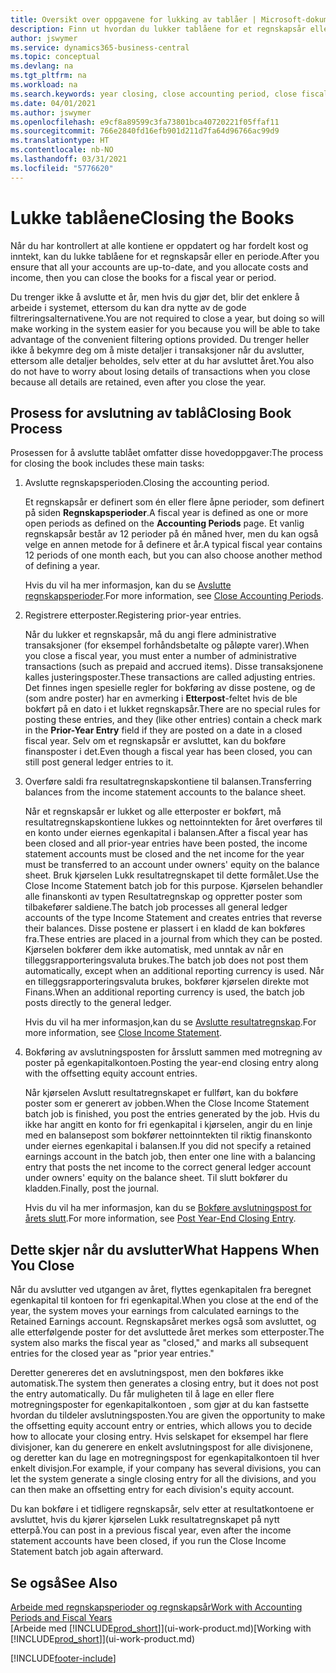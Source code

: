 ```yaml
---
title: Oversikt over oppgavene for lukking av tablåer | Microsoft-dokumentasjon
description: Finn ut hvordan du lukker tablåene for et regnskapsår eller en regnskapsperiode, og hva som skjer etter at du har lukket ved utgangen av året.
author: jswymer
ms.service: dynamics365-business-central
ms.topic: conceptual
ms.devlang: na
ms.tgt_pltfrm: na
ms.workload: na
ms.search.keywords: year closing, close accounting period, close fiscal year, bank account detailed trial balance
ms.date: 04/01/2021
ms.author: jswymer
ms.openlocfilehash: e9cf8a89599c3fa73801bca40720221f05ffaf11
ms.sourcegitcommit: 766e2840fd16efb901d211d7fa64d96766ac99d9
ms.translationtype: HT
ms.contentlocale: nb-NO
ms.lasthandoff: 03/31/2021
ms.locfileid: "5776620"
---
```

# <a name="closing-the-books"></a><span data-ttu-id="79584-103">Lukke tablåene</span><span class="sxs-lookup"><span data-stu-id="79584-103">Closing the Books</span></span>
<span data-ttu-id="79584-104">Når du har kontrollert at alle kontiene er oppdatert og har fordelt kost og inntekt, kan du lukke tablåene for et regnskapsår eller en periode.</span><span class="sxs-lookup"><span data-stu-id="79584-104">After you ensure that all your accounts are up-to-date, and you allocate costs and income, then you can close the books for a fiscal year or period.</span></span>

<span data-ttu-id="79584-105">Du trenger ikke å avslutte et år, men hvis du gjør det, blir det enklere å arbeide i systemet, ettersom du kan dra nytte av de gode filtreringsalternativene.</span><span class="sxs-lookup"><span data-stu-id="79584-105">You are not required to close a year, but doing so will make working in the system easier for you because you will be able to take advantage of the convenient filtering options provided.</span></span> <span data-ttu-id="79584-106">Du trenger heller ikke å bekymre deg om å miste detaljer i transaksjoner når du avslutter, ettersom alle detaljer beholdes, selv etter at du har avsluttet året.</span><span class="sxs-lookup"><span data-stu-id="79584-106">You also do not have to worry about losing details of transactions when you close because all details are retained, even after you close the year.</span></span>

## <a name="closing-book-process"></a><span data-ttu-id="79584-107">Prosess for avslutning av tablå</span><span class="sxs-lookup"><span data-stu-id="79584-107">Closing Book Process</span></span>
<span data-ttu-id="79584-108">Prosessen for å avslutte tablået omfatter disse hovedoppgaver:</span><span class="sxs-lookup"><span data-stu-id="79584-108">The process for closing the book includes these main tasks:</span></span>

1. <span data-ttu-id="79584-109">Avslutte regnskapsperioden.</span><span class="sxs-lookup"><span data-stu-id="79584-109">Closing the accounting period.</span></span>

    <span data-ttu-id="79584-110">Et regnskapsår er definert som én eller flere åpne perioder, som definert på siden **Regnskapsperioder**.</span><span class="sxs-lookup"><span data-stu-id="79584-110">A fiscal year is defined as one or more open periods as defined on the **Accounting Periods** page.</span></span> <span data-ttu-id="79584-111">Et vanlig regnskapsår består av 12 perioder på én måned hver, men du kan også velge en annen metode for å definere et år.</span><span class="sxs-lookup"><span data-stu-id="79584-111">A typical fiscal year contains 12 periods of one month each, but you can also choose another method of defining a year.</span></span>

    <span data-ttu-id="79584-112">Hvis du vil ha mer informasjon, kan du se [Avslutte regnskapsperioder](year-close-account-periods.md).</span><span class="sxs-lookup"><span data-stu-id="79584-112">For more information, see [Close Accounting Periods](year-close-account-periods.md).</span></span>
2. <span data-ttu-id="79584-113">Registrere etterposter.</span><span class="sxs-lookup"><span data-stu-id="79584-113">Registering prior-year entries.</span></span>

    <span data-ttu-id="79584-114">Når du lukker et regnskapsår, må du angi flere administrative transaksjoner (for eksempel forhåndsbetalte og påløpte varer).</span><span class="sxs-lookup"><span data-stu-id="79584-114">When you close a fiscal year, you must enter a number of administrative transactions (such as prepaid and accrued items).</span></span> <span data-ttu-id="79584-115">Disse transaksjonene kalles justeringsposter.</span><span class="sxs-lookup"><span data-stu-id="79584-115">These transactions are called adjusting entries.</span></span> <span data-ttu-id="79584-116">Det finnes ingen spesielle regler for bokføring av disse postene, og de (som andre poster) har en avmerking i **Etterpost**-feltet hvis de ble bokført på en dato i et lukket regnskapsår.</span><span class="sxs-lookup"><span data-stu-id="79584-116">There are no special rules for posting these entries, and they (like other entries) contain a check mark in the **Prior-Year Entry** field if they are posted on a date in a closed fiscal year.</span></span> <span data-ttu-id="79584-117">Selv om et regnskapsår er avsluttet, kan du bokføre finansposter i det.</span><span class="sxs-lookup"><span data-stu-id="79584-117">Even though a fiscal year has been closed, you can still post general ledger entries to it.</span></span>
3. <span data-ttu-id="79584-118">Overføre saldi fra resultatregnskapskontiene til balansen.</span><span class="sxs-lookup"><span data-stu-id="79584-118">Transferring balances from the income statement accounts to the balance sheet.</span></span>

    <span data-ttu-id="79584-119">Når et regnskapsår er lukket og alle etterposter er bokført, må resultatregnskapskontiene lukkes og nettoinntekten for året overføres til en konto under eiernes egenkapital i balansen.</span><span class="sxs-lookup"><span data-stu-id="79584-119">After a fiscal year has been closed and all prior-year entries have been posted, the income statement accounts must be closed and the net income for the year must be transferred to an account under owners' equity on the balance sheet.</span></span> <span data-ttu-id="79584-120">Bruk kjørselen Lukk resultatregnskapet til dette formålet.</span><span class="sxs-lookup"><span data-stu-id="79584-120">Use the Close Income Statement batch job for this purpose.</span></span> <span data-ttu-id="79584-121">Kjørselen behandler alle finanskonti av typen Resultatregnskap og oppretter poster som tilbakefører saldiene.</span><span class="sxs-lookup"><span data-stu-id="79584-121">The batch job processes all general ledger accounts of the type Income Statement and creates entries that reverse their balances.</span></span> <span data-ttu-id="79584-122">Disse postene er plassert i en kladd de kan bokføres fra.</span><span class="sxs-lookup"><span data-stu-id="79584-122">These entries are placed in a journal from which they can be posted.</span></span> <span data-ttu-id="79584-123">Kjørselen bokfører dem ikke automatisk, med unntak av når en tilleggsrapporteringsvaluta brukes.</span><span class="sxs-lookup"><span data-stu-id="79584-123">The batch job does not post them automatically, except when an additional reporting currency is used.</span></span> <span data-ttu-id="79584-124">Når en tilleggsrapporteringsvaluta brukes, bokfører kjørselen direkte mot Finans.</span><span class="sxs-lookup"><span data-stu-id="79584-124">When an additional reporting currency is used, the batch job posts directly to the general ledger.</span></span>

    <span data-ttu-id="79584-125">Hvis du vil ha mer informasjon,kan du se [Avslutte resultatregnskap](year-close-income-statement.md).</span><span class="sxs-lookup"><span data-stu-id="79584-125">For more information, see [Close Income Statement](year-close-income-statement.md).</span></span>
4. <span data-ttu-id="79584-126">Bokføring av avslutningsposten for årsslutt sammen med motregning av poster på egenkapitalkontoen.</span><span class="sxs-lookup"><span data-stu-id="79584-126">Posting the year-end closing entry along with the offsetting equity account entries.</span></span>

    <span data-ttu-id="79584-127">Når kjørselen Avslutt resultatregnskapet er fullført, kan du bokføre poster som er generert av jobben.</span><span class="sxs-lookup"><span data-stu-id="79584-127">When the Close Income Statement batch job is finished, you post the entries generated by the job.</span></span> <span data-ttu-id="79584-128">Hvis du ikke har angitt en konto for fri egenkapital i kjørselen, angir du en linje med en balansepost som bokfører nettoinntekten til riktig finanskonto under eiernes egenkapital i balansen.</span><span class="sxs-lookup"><span data-stu-id="79584-128">If you did not specify a retained earnings account in the batch job, then enter one line with a balancing entry that posts the net income to the correct general ledger account under owners' equity on the balance sheet.</span></span> <span data-ttu-id="79584-129">Til slutt bokfører du kladden.</span><span class="sxs-lookup"><span data-stu-id="79584-129">Finally, post the journal.</span></span>

    <span data-ttu-id="79584-130">Hvis du vil ha mer informasjon, kan du se [Bokføre avslutningspost for årets slutt](year-how-post-year-end-close-entry.md).</span><span class="sxs-lookup"><span data-stu-id="79584-130">For more information, see [Post Year-End Closing Entry](year-how-post-year-end-close-entry.md).</span></span>

## <a name="what-happens-when-you-close"></a><span data-ttu-id="79584-131">Dette skjer når du avslutter</span><span class="sxs-lookup"><span data-stu-id="79584-131">What Happens When You Close</span></span>
<span data-ttu-id="79584-132">Når du avslutter ved utgangen av året, flyttes egenkapitalen fra beregnet egenkapital til kontoen for fri egenkapital.</span><span class="sxs-lookup"><span data-stu-id="79584-132">When you close at the end of the year, the system moves your earnings from calculated earnings to the Retained Earnings account.</span></span> <span data-ttu-id="79584-133">Regnskapsåret merkes også som avsluttet, og alle etterfølgende poster for det avsluttede året merkes som etterposter.</span><span class="sxs-lookup"><span data-stu-id="79584-133">The system also marks the fiscal year as "closed," and marks all subsequent entries for the closed year as "prior year entries."</span></span>

<span data-ttu-id="79584-134">Deretter genereres det en avslutningspost, men den bokføres ikke automatisk.</span><span class="sxs-lookup"><span data-stu-id="79584-134">The system then generates a closing entry, but it does not post the entry automatically.</span></span> <span data-ttu-id="79584-135">Du får muligheten til å lage en eller flere motregningsposter for egenkapitalkontoen , som gjør at du kan fastsette hvordan du tildeler avslutningsposten.</span><span class="sxs-lookup"><span data-stu-id="79584-135">You are given the opportunity to make the offsetting equity account entry or entries, which allows you to decide how to allocate your closing entry.</span></span> <span data-ttu-id="79584-136">Hvis selskapet for eksempel har flere divisjoner, kan du generere en enkelt avslutningspost for alle divisjonene, og deretter kan du lage en motregningspost for egenkapitalkontoen til hver enkelt divisjon.</span><span class="sxs-lookup"><span data-stu-id="79584-136">For example, if your company has several divisions, you can let the system generate a single closing entry for all the divisions, and you can then make an offsetting entry for each division's equity account.</span></span>

<span data-ttu-id="79584-137">Du kan bokføre i et tidligere regnskapsår, selv etter at resultatkontoene er avsluttet, hvis du kjører kjørselen Lukk resultatregnskapet på nytt etterpå.</span><span class="sxs-lookup"><span data-stu-id="79584-137">You can post in a previous fiscal year, even after the income statement accounts have been closed, if you run the Close Income Statement batch job again afterward.</span></span>

## <a name="see-also"></a><span data-ttu-id="79584-138">Se også</span><span class="sxs-lookup"><span data-stu-id="79584-138">See Also</span></span>

[<span data-ttu-id="79584-139">Arbeide med regnskapsperioder og regnskapsår</span><span class="sxs-lookup"><span data-stu-id="79584-139">Work with Accounting Periods and Fiscal Years</span></span>](finance-accounting-periods-and-fiscal-years.md)  
<span data-ttu-id="79584-140">[Arbeide med [!INCLUDE[prod_short](includes/prod_short.md)]](ui-work-product.md)</span><span class="sxs-lookup"><span data-stu-id="79584-140">[Working with [!INCLUDE[prod_short](includes/prod_short.md)]](ui-work-product.md)</span></span>


[!INCLUDE[footer-include](includes/footer-banner.md)]